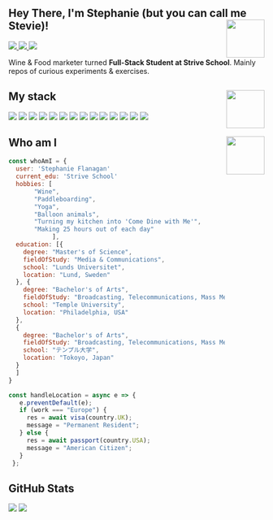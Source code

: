 ## Hey There, I'm Stephanie (but you can call me Stevie)!<img src="https://media.giphy.com/media/SWoXEoE1lA0uSQcF1h/giphy.gif" align="right"  width="75px">

<p align='left'>
  <a href="mailto:flanagan.stephanie@gmail.com?subjetc=Hi, from Git Hub">
    <img src="https://img.shields.io/badge/Gmail-D14836?style=for-the-badge&logo=gmail&logoColor=white" />
  </a>
  <a href="https://www.instagram.com/camelToeCase">
    <img src="https://img.shields.io/badge/Instagram-E4405F?style=for-the-badge&logo=instagram&logoColor=white" />        
  </a>
  <a href="https://www.linkedin.com/in/srflanagan/">
  <img src="https://img.shields.io/badge/LinkedIn-D14836?style=for-the-badge&logo=Linkedin&logoColor=white" />
  </a>
</p>

Wine & Food marketer turned **Full-Stack Student at <a hef="https://github.com/Strive-School" target="\_blank">Strive School**</a>. Mainly repos of curious experiments & exercises.

## My stack <img src="https://media.giphy.com/media/ksE9feSa2b4V2GYwY4/giphy.gif" align="right" width="75px">

<p align = 'left'>
<img src = 'https://img.shields.io/badge/React-00599C?style=for-the-badge&logo=react&logoColor=white' />
<img src = 'https://img.shields.io/badge/JavaScript-ED8B00?style=for-the-badge&logo=javascript&logoColor=white' /> 
<img src = 'https://img.shields.io/badge/MongoDB-14354C?style=for-the-badge&logo=mongodb&logoColor=white'/> 
<img src = 'https://img.shields.io/badge/PostgreSQL-00000F?style=for-the-badge&logo=postgresql&logoColor=white'/> 
<img src = 'https://img.shields.io/badge/CSS%20-%23F37626.svg?&style=for-the-badge&logo=CSS&logoColor=white'/>
<img src = 'https://img.shields.io/badge/html%20-%23150458.svg?&style=for-the-badge&logo=html&logoColor=white'/>
<img src = 'https://img.shields.io/badge/typescript%20-%23013243.svg?&style=for-the-badge&logo=typescript&logoColor=white'/>  
<img src="https://img.shields.io/badge/Heroku-430098?style=for-the-badge&logo=heroku&logoColor=white">
<img src="https://img.shields.io/badge/Bootstrap-563D7C?style=for-the-badge&logo=bootstrap&logoColor=white">
<img src="https://img.shields.io/badge/Node.js-43853D?style=for-the-badge&logo=node.js&logoColor=white">
<img src="https://img.shields.io/badge/Microsoft_Azure-0089D6?style=for-the-badge&logo=microsoft-azure&logoColor=white"> <img src="https://img.shields.io/badge/Discord-7289DA?style=for-the-badge&logo=discord&logoColor=white"> <img src="https://img.shields.io/badge/GitHub-100000?style=for-the-badge&logo=github&logoColor=white"> <img src="https://img.shields.io/badge/Express.js-404D59?style=for-the-badge">
</p>

## Who am I <img src="https://media.giphy.com/media/W5eoZHPpUx9sapR0eu/giphy.gif" align="right"  width="75px">

```javascript
const whoAmI = {
  user: 'Stephanie Flanagan'
  current_edu: 'Strive School'
  hobbies: [
       "Wine",
       "Paddleboarding",
       "Yoga",
       "Balloon animals",
       "Turning my kitchen into 'Come Dine with Me'",
       "Making 25 hours out of each day"
			],
  education: [{
    degree: "Master's of Science",
    fieldOfStudy: "Media & Communications",
    school: "Lunds Universitet",
    location: "Lund, Sweden"
  }, {
    degree: "Bachelor's of Arts",
    fieldOfStudy: "Broadcasting, Telecommunications, Mass Media",
    school: "Temple University",
    location: "Philadelphia, USA"
  },
  {
    degree: "Bachelor's of Arts",
    fieldOfStudy: "Broadcasting, Telecommunications, Mass Media",
    school: "テンプル大学",
    location: "Tokoyo, Japan"
  }
  ]
}

const handleLocation = async e => {
   e.preventDefault(e);
   if (work === "Europe") {
     res = await visa(country.UK);
     message = "Permanent Resident";
   } else {
     res = await passport(country.USA);
     message = "American Citizen";
   }
 };
```

## GitHub Stats

<div style="display: inline-block">
<img src="https://github-readme-stats.vercel.app/api?username=youCanCallMeStevie&theme=bear">

<img src="https://github-readme-stats.vercel.app/api/top-langs/?username=youCanCallMeStevie&langs_count=3&show_icons=true&theme=bear">
</div>
